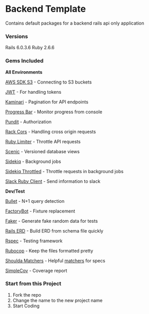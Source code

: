 # Backend Template

Contains default packages for a backend rails api only application

### Versions

Rails 6.0.3.6
Ruby 2.6.6

### Gems Included

**All Environments**

[AWS SDK S3](https://github.com/aws/aws-sdk-ruby) - Connecting to S3 buckets

[JWT](https://github.com/jwt/ruby-jwt) - For handling tokens

[Kaminari](https://github.com/kaminari/kaminari) - Pagination for API endpoints

[Progress Bar](https://github.com/paul/progress_bar) - Monitor progress from console

[Pundit](https://github.com/varvet/pundit) - Authorization

[Rack Cors](https://github.com/cyu/rack-cors) - Handling cross origin requests

[Ruby Limiter](https://github.com/Shopify/limiter) - Throttle API requests

[Scenic](https://github.com/scenic-views/scenic) - Versioned database views

[Sidekiq](https://github.com/mperham/sidekiq) - Background jobs

[Sidekiq Throttled](https://github.com/sensortower/sidekiq-throttled) - Throttle requests in background jobs

[Slack Ruby Client](https://github.com/slack-ruby/slack-ruby-client) - Send information to slack



**Dev/Test**



[Bullet](https://github.com/flyerhzm/bullet) - N+1 query detection

[FactoryBot](https://github.com/thoughtbot/factory_bot) - Fixture replacement

[Faker](https://github.com/faker-ruby/faker) - Generate fake random data for tests

[Rails ERD](https://github.com/voormedia/rails-erd) - Build ERD from schema file quickly

[Rspec](https://github.com/rspec/rspec-rails) - Testing framework

[Rubocop](https://github.com/rubocop/rubocop-rails) - Keep the files formatted pretty

[Shoulda Matchers](https://github.com/thoughtbot/shoulda-matchers) - Helpful [matchers](https://thoughtbot.com/upcase/test-driven-rails-resources/shoulda_matchers.pdf) for specs

[SimpleCov](https://github.com/simplecov-ruby/simplecov) - Coverage report




### Start from this Project

1. Fork the repo
2. Change the name to the new project name
3. Start Coding
